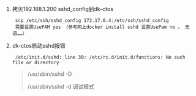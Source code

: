 1. 拷贝192.168.1.200 sshd_config到dk-ctos

	    scp /etc/ssh/sshd_config 172.17.0.4:/etc/ssh/sshd_config
	    需要设置UsePAM yes （参考网上docker install sshd 设置UsePam no ， 无语……）
2. dk-ctos启动sshd报错

	    /etc/init.d/sshd: line 30: /etc/rc.d/init.d/functions: No such file or directory
	   
	> /usr/sbin/sshd -D 
	> 
	> /usr/sbin/sshd -d 调试模式
